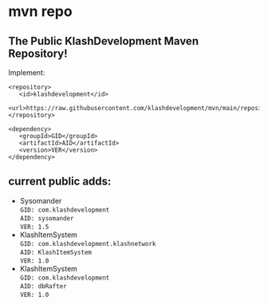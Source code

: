 # mvn repo
## The Public KlashDevelopment Maven Repository!

Implement:
```
<repository>
   <id>klashdevelopment</id>
   <url>https://raw.githubusercontent.com/klashdevelopment/mvn/main/repository/</url>
</repository>
```
```
<dependency>
   <groupId>GID</groupId>
   <artifactId>AID</artifactId>
   <version>VER</version>
</dependency>
```

## current public adds:
- Sysomander<br>
   `GID: com.klashdevelopment`<br>
   `AID: sysomander`<br>
   `VER: 1.5`<br>
- KlashItemSystem<br>
   `GID: com.klashdevelopment.klashnetwork`<br>
   `AID: KlashItemSystem`<br>
   `VER: 1.0`<br>
- KlashItemSystem<br>
   `GID: com.klashdevelopment`<br>
   `AID: dbRafter`<br>
   `VER: 1.0`<br>
